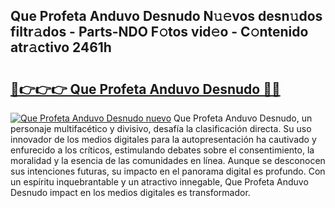 ## Que Profeta Anduvo Desnudo N𝚞𝚎vos desn𝚞dos filtr𝚊dos - Parts-NDO F𝚘tos vid𝚎o - C𝚘ntenido atr𝚊ctivo 2461h

# <h2><a href="http://mb8x1g.tromn.icu/?c=Que+Profeta+Anduvo+Desnudo">🔗👉👉👉 Que Profeta Anduvo Desnudo 🔗🔗</a></h2>

[![Que Profeta Anduvo Desnudo nuevo](https://i.imgur.com/pEAQMta.gif)](http://mb8x1g.tromn.icu/?c=Que+Profeta+Anduvo+Desnudo)
Que Profeta Anduvo Desnudo, un personaje multifacético y divisivo, desafía la clasificación directa. Su uso innovador de los medios digitales para la autopresentación ha cautivado y enfurecido a los críticos, estimulando debates sobre el consentimiento, la moralidad y la esencia de las comunidades en línea. Aunque se desconocen sus intenciones futuras, su impacto en el panorama digital es profundo. Con un espíritu inquebrantable y un atractivo innegable, Que Profeta Anduvo Desnudo impact en los medios digitales es transformador.
